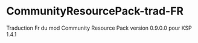 # CommunityResourcePack-trad-FR
Traduction Fr du mod Community Resource Pack version 0.9.0.0 pour KSP 1.4.1
